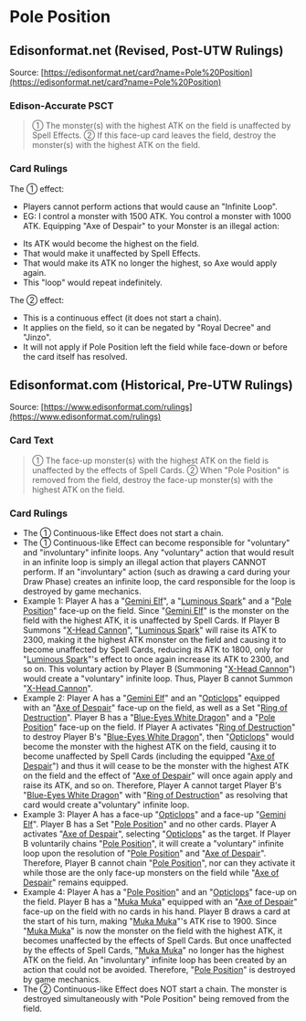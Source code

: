 # Pole Position

## Edisonformat.net (Revised, Post-UTW Rulings)

Source: [https://edisonformat.net/card?name=Pole%20Position](https://edisonformat.net/card?name=Pole%20Position)

### Edison-Accurate PSCT

> ① The monster(s) with the highest ATK on the field is unaffected by Spell Effects.
> ② If this face-up card leaves the field, destroy the monster(s) with the highest ATK on the field.

### Card Rulings

The ① effect:
*   Players cannot perform actions that would cause an "Infinite Loop".
*   EG: I control a monster with 1500 ATK. You control a monster with 1000 ATK. Equipping "Axe of Despair" to your Monster is an illegal action:
- Its ATK would become the highest on the field.
- That would make it unaffected by Spell Effects.
- That would make its ATK no longer the highest, so Axe would apply again.
- This "loop" would repeat indefinitely.

The ② effect:
*   This is a continuous effect (it does not start a chain).
*   It applies on the field, so it can be negated by "Royal Decree" and "Jinzo".
*   It will not apply if Pole Position left the field while face-down or before the card itself has resolved.


## Edisonformat.com (Historical, Pre-UTW Rulings)

Source: [https://www.edisonformat.com/rulings](https://www.edisonformat.com/rulings)

### Card Text

> ① The face-up monster(s) with the highest ATK on the field is unaffected by the effects of Spell Cards. ② When "Pole Position" is removed from the field, destroy the face-up monster(s) with the highest ATK on the field.

### Card Rulings

*   The ① Continuous-like Effect does not start a chain.
*   The ① Continuous-like Effect can become responsible for "voluntary" and "involuntary" infinite loops. Any "voluntary" action that would result in an infinite loop is simply an illegal action that players CANNOT perform. If an "involuntary" action (such as drawing a card during your Draw Phase) creates an infinite loop, the card responsible for the loop is destroyed by game mechanics.
*   Example 1: Player A has a "[Gemini Elf](https://yugipedia.com/wiki/Gemini_Elf)", a "[Luminous Spark](https://yugipedia.com/wiki/Luminous_Spark)" and a "[Pole Position](https://yugipedia.com/wiki/Pole_Position)" face-up on the field. Since "[Gemini Elf](https://yugipedia.com/wiki/Gemini_Elf)" is the monster on the field with the highest ATK, it is unaffected by Spell Cards. If Player B Summons "[X-Head Cannon](https://yugipedia.com/wiki/X-Head_Cannon)", "[Luminous Spark](https://yugipedia.com/wiki/Luminous_Spark)" will raise its ATK to 2300, making it the highest ATK monster on the field and causing it to become unaffected by Spell Cards, reducing its ATK to 1800, only for "[Luminous Spark](https://yugipedia.com/wiki/Luminous_Spark)"'s effect to once again increase its ATK to 2300, and so on. This voluntary action by Player B (Summoning "[X-Head Cannon](https://yugipedia.com/wiki/X-Head_Cannon)") would create a "voluntary" infinite loop. Thus, Player B cannot Summon "[X-Head Cannon](https://yugipedia.com/wiki/X-Head_Cannon)".
*   Example 2: Player A has a "[Gemini Elf](https://yugipedia.com/wiki/Gemini_Elf)" and an "[Opticlops](https://yugipedia.com/wiki/Opticlops)" equipped with an "[Axe of Despair](https://yugipedia.com/wiki/Axe_of_Despair)" face-up on the field, as well as a Set "[Ring of Destruction](https://yugipedia.com/wiki/Ring_of_Destruction)". Player B has a "[Blue-Eyes White Dragon](https://yugipedia.com/wiki/Blue-Eyes_White_Dragon)" and a "[Pole Position](https://yugipedia.com/wiki/Pole_Position)" face-up on the field. If Player A activates "[Ring of Destruction](https://yugipedia.com/wiki/Ring_of_Destruction)" to destroy Player B's "[Blue-Eyes White Dragon](https://yugipedia.com/wiki/Blue-Eyes_White_Dragon)", then "[Opticlops](https://yugipedia.com/wiki/Opticlops)" would become the monster with the highest ATK on the field, causing it to become unaffected by Spell Cards (including the equipped "[Axe of Despair](https://yugipedia.com/wiki/Axe_of_Despair)") and thus it will cease to be the monster with the highest ATK on the field and the effect of "[Axe of Despair](https://yugipedia.com/wiki/Axe_of_Despair)" will once again apply and raise its ATK, and so on. Therefore, Player A cannot target Player B's "[Blue-Eyes White Dragon](https://yugipedia.com/wiki/Blue-Eyes_White_Dragon)" with "[Ring of Destruction](https://yugipedia.com/wiki/Ring_of_Destruction)" as resolving that card would create a"voluntary" infinite loop.
*   Example 3: Player A has a face-up "[Opticlops](https://yugipedia.com/wiki/Opticlops)" and a face-up "[Gemini Elf](https://yugipedia.com/wiki/Gemini_Elf)". Player B has a Set "[Pole Position](https://yugipedia.com/wiki/Pole_Position)" and no other cards. Player A activates "[Axe of Despair](https://yugipedia.com/wiki/Axe_of_Despair)", selecting "[Opticlops](https://yugipedia.com/wiki/Opticlops)" as the target. If Player B voluntarily chains "[Pole Position](https://yugipedia.com/wiki/Pole_Position)", it will create a "voluntary" infinite loop upon the resolution of "[Pole Position](https://yugipedia.com/wiki/Pole_Position)" and "[Axe of Despair](https://yugipedia.com/wiki/Axe_of_Despair)". Therefore, Player B cannot chain "[Pole Position](https://yugipedia.com/wiki/Pole_Position)", nor can they activate it while those are the only face-up monsters on the field while "[Axe of Despair](https://yugipedia.com/wiki/Axe_of_Despair)" remains equipped.
*   Example 4: Player A has a "[Pole Position](https://yugipedia.com/wiki/Pole_Position)" and an "[Opticlops](https://yugipedia.com/wiki/Opticlops)" face-up on the field. Player B has a "[Muka Muka](https://yugipedia.com/wiki/Muka_Muka)" equipped with an "[Axe of Despair](https://yugipedia.com/wiki/Axe_of_Despair)" face-up on the field with no cards in his hand. Player B draws a card at the start of his turn, making "[Muka Muka](https://yugipedia.com/wiki/Muka_Muka)"'s ATK rise to 1900. Since "[Muka Muka](https://yugipedia.com/wiki/Muka_Muka)" is now the monster on the field with the highest ATK, it becomes unaffected by the effects of Spell Cards. But once unaffected by the effects of Spell Cards, "[Muka Muka](https://yugipedia.com/wiki/Muka_Muka)" no longer has the highest ATK on the field. An "involuntary" infinite loop has been created by an action that could not be avoided. Therefore, "[Pole Position](https://yugipedia.com/wiki/Pole_Position)" is destroyed by game mechanics.
*   The ② Continuous-like Effect does NOT start a chain. The monster is destroyed simultaneously with "Pole Position" being removed from the field.


